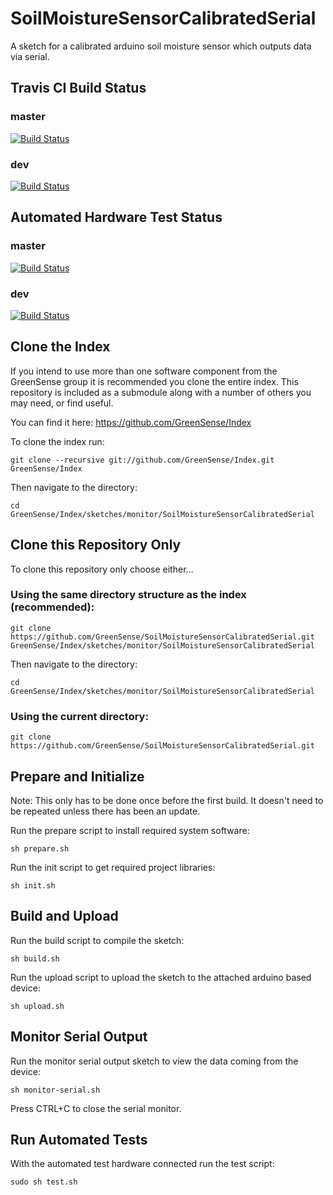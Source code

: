 # SoilMoistureSensorCalibratedSerial
A sketch for a calibrated arduino soil moisture sensor which outputs data via serial.

## Travis CI Build Status
### master
[![Build Status](https://travis-ci.org/GreenSense/SoilMoistureSensorCalibratedSerial.svg?branch=master)](https://travis-ci.org/GreenSense/SoilMoistureSensorCalibratedSerial)

### dev
[![Build Status](https://travis-ci.org/GreenSense/SoilMoistureSensorCalibratedSerial.svg?branch=dev)](https://travis-ci.org/GreenSense/SoilMoistureSensorCalibratedSerial)

## Automated Hardware Test Status
### master
[![Build Status](http://greensense.hopto.org:8080/job/GreenSense/job/SoilMoistureSensorCalibratedSerial/job/master/badge/icon)](http:/greensense.hopto.org:8080/job/GreenSense/job/SoilMoistureSensorCalibratedSerial/job/master/)

### dev
[![Build Status](http://greensense.hopto.org:8080/job/GreenSense/job/SoilMoistureSensorCalibratedSerial/job/dev/badge/icon)](http:/greensense.hopto.org:8080/job/GreenSense/job/SoilMoistureSensorCalibratedSerial/job/dev/)

## Clone the Index
If you intend to use more than one software component from the GreenSense group it is recommended you clone the entire index.
This repository is included as a submodule along with a number of others you may need, or find useful.

You can find it here:
https://github.com/GreenSense/Index

To clone the index run:

```
git clone --recursive git://github.com/GreenSense/Index.git GreenSense/Index
```

Then navigate to the directory:
```
cd GreenSense/Index/sketches/monitor/SoilMoistureSensorCalibratedSerial
```

## Clone this Repository Only
To clone this repository only choose either...

### Using the same directory structure as the index (recommended):

```
git clone https://github.com/GreenSense/SoilMoistureSensorCalibratedSerial.git GreenSense/Index/sketches/monitor/SoilMoistureSensorCalibratedSerial
```
Then navigate to the directory:
```
cd GreenSense/Index/sketches/monitor/SoilMoistureSensorCalibratedSerial
```

### Using the current directory:

```
git clone https://github.com/GreenSense/SoilMoistureSensorCalibratedSerial.git
```

## Prepare and Initialize
Note: This only has to be done once before the first build. It doesn't need to be repeated unless there has been an update.

Run the prepare script to install required system software:

```
sh prepare.sh
```

Run the init script to get required project libraries:

```
sh init.sh
```

## Build and Upload
Run the build script to compile the sketch:

```
sh build.sh
```

Run the upload script to upload the sketch to the attached arduino based device:

```
sh upload.sh
```

## Monitor Serial Output

Run the monitor serial output sketch to view the data coming from the device:

```
sh monitor-serial.sh
```

Press CTRL+C to close the serial monitor.

## Run Automated Tests
With the automated test hardware connected run the test script:

```
sudo sh test.sh
```
